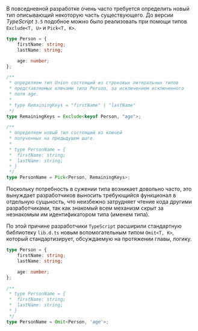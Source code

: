 В повседневной разработке очень часто требуется определить новый тип описывающий некоторую часть существующего. До версии *TypeScript* `3.5` подобное можно было реализовать при помощи типов `Exclude<T, U>` и `Pick<T, K>`.


`````typescript
type Person = {
    firstName: string;
    lastName: string;

    age: number;
};

/**
 * определяем тип Union состоящий из строковых литеральных типов
 * представляемых ключами типа Person, за исключением исключенного
 * поля age.
 * 
 * type RemainingKeys = "firstName" | "lastName"
 */
type RemainingKeys = Exclude<keyof Person, "age">;

/**
 * определяем новый тип состоящий из ключей
 * полученных на предыдущем шаге.
 * 
 * type PersonName = {
 *  firstName: string;
 *  lastName: string;
 * }
 */
type PersonName = Pick<Person, RemainingKeys>;
`````

Поскольку потребность в сужении типа возникает довольно часто, это вынуждает разработчиков выносить требующийся функционал в отдельную сущьность, что неизбежно затрудняет чтение кода другими разработчиками, так как знакомый всем механизм скрыт за незнакомым им идентификатором типа (именем типа).

По этой причине разработчики `TypeScript` расширили стандартную библиотеку `lib.d.ts` новым вспомогательным типом `Omit<T, K>`, который стандартизирует, обсуждаемую на протяжении главы, логику.

`````typescript
type Person = {
    firstName: string;
    lastName: string;

    age: number;
};

/**
 * type PersonName = {
 *  firstName: string;
 *  lastName: string;
 * }
 */
type PersonName = Omit<Person, 'age'>;
`````